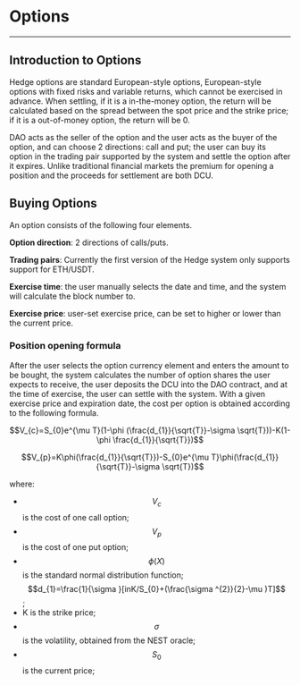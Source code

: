 # Options

---

## Introduction to Options

Hedge options are standard European-style options, European-style options with fixed risks and variable returns, which cannot be exercised in advance. When settling, if it is a in-the-money option, the return will be calculated based on the spread between the spot price and the strike price; if it is a out-of-money option, the return will be 0. 

DAO acts as the seller of the option and the user acts as the buyer of the option, and can choose 2 directions: call and put; the user can buy its option in the trading pair supported by the system and settle the option after it expires. Unlike traditional financial markets the premium for opening a position and the proceeds for settlement are both DCU.

## Buying Options

An option consists of the following four elements.

**Option direction**: 2 directions of calls/puts.

**Trading pairs**: Currently the first version of the Hedge system only supports support for ETH/USDT.

**Exercise time**: the user manually selects the date and time, and the system will calculate the block number to.

**Exercise price**: user-set exercise price, can be set to higher or lower than the current price.

### Position opening formula

After the user selects the option currency element and enters the amount to be bought, the system calculates the number of option shares the user expects to receive, the user deposits the DCU into the DAO contract, and at the time of exercise, the user can settle with the system. With a given exercise price and expiration date, the cost per option is obtained according to the following formula.

$$V_{c}=S_{0}e^{\mu T}(1-\phi (\frac{d_{1}}{\sqrt{T}}-\sigma \sqrt{T}))-K(1-\phi \frac{d_{1}}{\sqrt{T}})$$

$$V_{p}=K\phi(\frac{d_{1}}{\sqrt{T}})-S_{0}e^{\mu T}\phi(\frac{d_{1}}{\sqrt{T}}-\sigma \sqrt{T})$$

where:

- $$V_{c}$$ is the cost of one call option;
- $$V_{p}$$ is the cost of one put option;
- $$\phi(X)$$ is the standard normal distribution function;$$d_{1}=\frac{1}{\sigma }[inK/S_{0}+(\frac{\sigma ^{2}}{2}-\mu )T]$$;
- K is the strike price;
- $$\sigma$$ is the volatility, obtained from the NEST oracle;
- $$S_{0}$$ is the current price;

